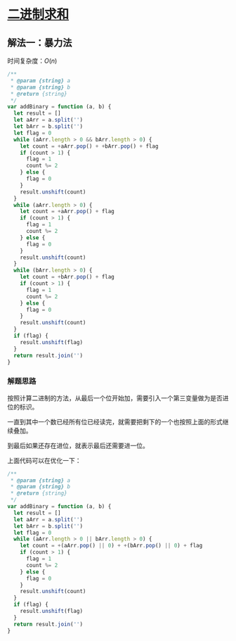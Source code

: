 # [二进制求和](https://leetcode-cn.com/problems/add-binary/description/)



## 解法一：暴力法

时间复杂度：$O(n)$

```javascript
/**
 * @param {string} a
 * @param {string} b
 * @return {string}
 */
var addBinary = function (a, b) {
  let result = []
  let aArr = a.split('')
  let bArr = b.split('')
  let flag = 0
  while (aArr.length > 0 && bArr.length > 0) {
    let count = +aArr.pop() + +bArr.pop() + flag
    if (count > 1) {
      flag = 1
      count %= 2
    } else {
      flag = 0
    }
    result.unshift(count)
  }
  while (aArr.length > 0) {
    let count = +aArr.pop() + flag
    if (count > 1) {
      flag = 1
      count %= 2
    } else {
      flag = 0
    }
    result.unshift(count)
  }
  while (bArr.length > 0) {
    let count = +bArr.pop() + flag
    if (count > 1) {
      flag = 1
      count %= 2
    } else {
      flag = 0
    }
    result.unshift(count)
  }
  if (flag) {
    result.unshift(flag)
  }
  return result.join('')
}
```



### 解题思路

按照计算二进制的方法，从最后一个位开始加，需要引入一个第三变量做为是否进位的标识。

一直到其中一个数已经所有位已经读完，就需要把剩下的一个也按照上面的形式继续叠加。

到最后如果还存在进位，就表示最后还需要进一位。



上面代码可以在优化一下：

```javascript
/**
 * @param {string} a
 * @param {string} b
 * @return {string}
 */
var addBinary = function (a, b) {
  let result = []
  let aArr = a.split('')
  let bArr = b.split('')
  let flag = 0
  while (aArr.length > 0 || bArr.length > 0) {
    let count = +(aArr.pop() || 0) + +(bArr.pop() || 0) + flag
    if (count > 1) {
      flag = 1
      count %= 2
    } else {
      flag = 0
    }
    result.unshift(count)
  }
  if (flag) {
    result.unshift(flag)
  }
  return result.join('')
}
```


